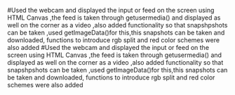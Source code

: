 #Used the webcam and displayed the input or feed on the screen using HTML Canvas ,the feed is taken through getusermedia() and displayed as well on the corner as a video ,also added functionality so that snapshpshots can be taken ,used getImageData()for this,this snapshots can be taken and downloaded, functions to introduce rgb split and red color schemes were also added
#Used the webcam and displayed the input or feed on the screen using HTML Canvas ,the feed is taken through getusermedia() and displayed as well on the corner as a video ,also added functionality so that snapshpshots can be taken ,used getImageData()for this,this snapshots can be taken and downloaded, functions to introduce rgb split and red color schemes were also added
